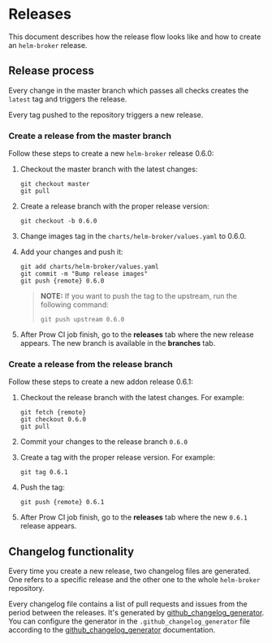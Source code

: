 # Releases

This document describes how the release flow looks like and how to create an `helm-broker` release.

## Release process

Every change in the master branch which passes all checks creates the `latest` tag and triggers the release.

Every tag pushed to the repository triggers a new release.

### Create a release from the master branch

Follow these steps to create a new `helm-broker` release 0.6.0:

1. Checkout the master branch with the latest changes:

    ```
    git checkout master
    git pull
    ```

2. Create a release branch with the proper release version:

    ```
    git checkout -b 0.6.0
    ```   

3. Change images tag in the `charts/helm-broker/values.yaml` to 0.6.0.

4. Add your changes and push it:

    ```
    git add charts/helm-broker/values.yaml
    git commit -m "Bump release images"
    git push {remote} 0.6.0
    ```

    >**NOTE:** If you want to push the tag to the upstream, run the following command:
    >```
    >git push upstream 0.6.0
    >```


5. After Prow CI job finish, go to the **releases** tab where the new release appears. The new branch is available in the **branches** tab.


### Create a release from the release branch

Follow these steps to create a new addon release 0.6.1:

1. Checkout the release branch with the latest changes. For example:

    ```
    git fetch {remote}
    git checkout 0.6.0
    git pull
    ```

2. Commit your changes to the release branch `0.6.0`

3. Create a tag with the proper release version. For example:

    ```
    git tag 0.6.1
    ```   

4. Push the tag:

    ```
    git push {remote} 0.6.1
    ```

5. After Prow CI job finish, go to the **releases** tab where the new `0.6.1` release appears.


## Changelog functionality

Every time you create a new release, two changelog files are generated. One refers to a specific release and the other one to the whole `helm-broker` repository.

Every changelog file contains a list of pull requests and issues from the period between the releases. It's generated by [github_changelog_generator](https://github.com/skywinder/Github-Changelog-Generator).
You can configure the generator in the `.github_changelog_generator` file according to the [github_changelog_generator](https://github.com/github-changelog-generator/github-changelog-generator#params-file) documentation.

